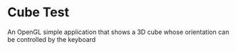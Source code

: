 # Cube Test
An OpenGL simple application that shows a 3D cube whose orientation can be controlled by the keyboard

